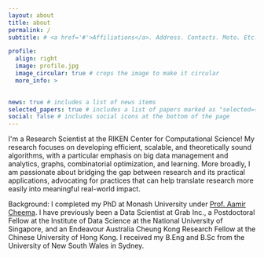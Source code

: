 ```yaml
---
layout: about
title: about
permalink: /
subtitle: # <a href='#'>Affiliations</a>. Address. Contacts. Moto. Etc.

profile:
  align: right
  image: profile.jpg
  image_circular: true # crops the image to make it circular
  more_info: >
    

news: true # includes a list of news items
selected_papers: true # includes a list of papers marked as "selected={true}"
social: false # includes social icons at the bottom of the page
---
```


I'm a Research Scientist at the RIKEN Center for Computational Science! My research focuses on developing efficient, scalable, and theoretically sound algorithms, with a particular emphasis on big data management and analytics, graphs, combinatorial optimization, and learning. More broadly, I am passionate about bridging the gap between research and its practical applications, advocating for practices that can help translate research more easily into meaningful real-world impact. 

Background: I completed my PhD at Monash University under <a href="http://www.aamircheema.com">Prof. Aamir Cheema</a>. I have previously been a Data Scientist at Grab Inc., a Postdoctoral Fellow at the Institute of Data Science at the National University of Singapore, and an Endeavour Australia Cheung Kong Research Fellow at the Chinese University of Hong Kong. I received my B.Eng and B.Sc from the University of New South Wales in Sydney.

